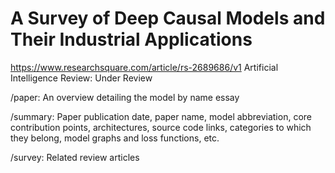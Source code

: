 # A Survey of Deep Causal Models and Their Industrial Applications

https://www.researchsquare.com/article/rs-2689686/v1  Artificial Intelligence Review: Under Review

/paper: An overview detailing the model by name essay

/summary: Paper publication date, paper name, model abbreviation, core contribution points, architectures, source code links, categories to which they belong, model graphs and loss functions, etc.

/survey: Related review articles
